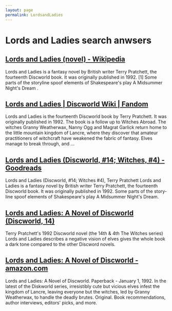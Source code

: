 ```yaml
---
layout: page
permalink: LordsandLadies
---
```


# Lords and Ladies search anwsers

## [Lords and Ladies (novel) - Wikipedia](https://en.wikipedia.org/wiki/Lords_and_Ladies_(novel))

Lords and Ladies is a fantasy novel by British writer Terry Pratchett, the fourteenth Discworld book. It was originally published in 1992. [1] Some parts of the storyline spoof elements of Shakespeare's play A Midsummer Night's Dream .

## [Lords and Ladies | Discworld Wiki | Fandom](https://discworld.fandom.com/wiki/Lords_and_Ladies)

Lords and Ladies is the fourteenth Discworld book by Terry Pratchett. It was originally published in 1992. The book is a follow up to Witches Abroad. The witches Granny Weatherwax, Nanny Ogg and Magrat Garlick return home to the little mountain kingdom of Lancre, where they discover that amateur practitioners of witchcraft have weakened the fabric of fantasy. Elves manage to break through, and ...

## [Lords and Ladies (Discworld, #14; Witches, #4) - Goodreads](https://www.goodreads.com/book/show/34529.Lords_and_Ladies)

Lords and Ladies (Discworld, #14; Witches #4), Terry Pratchett Lords and Ladies is a fantasy novel by British writer Terry Pratchett, the fourteenth Discworld book. It was originally published in 1992. Some parts of the story-line spoof elements of Shakespeare's play A Midsummer Night's Dream.

## [Lords and Ladies: A Novel of Discworld (Discworld, 14)](https://www.amazon.com/Lords-Ladies-Discworld-Terry-Pratchett/dp/006223739X)

Terry Pratchett's 1992 Discworld novel (the 14th & 4th The Witches series) Lords and Ladies describes a negative vision of elves gives the whole book a dark tone compared to the other Discword novels.

## [Lords and Ladies: A Novel of Discworld - amazon.com](https://www.amazon.com/Lords-Ladies-Discworld-Terry-Pratchett/dp/0061092169)

Lords and Ladies: A Novel of Discworld. Paperback - January 1, 1992. In the latest of the Diskworld series, irresistibly cute but vicious elves infest the kingdom of Lancre, leaving everyone but the witches, led by Granny Weatherwax, to handle the deadly brutes. Original. Book recommendations, author interviews, editors' picks, and more.
